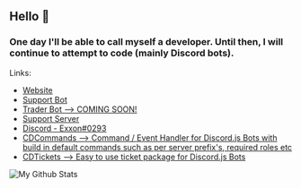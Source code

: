 ## Hello 👋
### One day I'll be able to call myself a developer. Until then, I will continue to attempt to code (mainly Discord bots).
Links:
- [Website](https://creativedevelopments.org)  
- [Support Bot](https://top.gg/bot/792590833467654166)  
- [Trader Bot --> COMING SOON!](https://www.youtube.com/watch?v=dQw4w9WgXcQ)  
- [Support Server](https://discord.gg/jUNbV5u)  
- [Discord - Exxon#0293](https://creativedevelopments.org)  
- [CDCommands --> Command / Event Handler for Discord.js Bots with build in default commands such as per server prefix's, required roles etc](https://npmjs.com/cdcommands)  
- [CDTickets --> Easy to use ticket package for Discord.js Bots](https://npmjs.com/cdtickets)  

![My Github Stats](https://github-readme-stats.vercel.app/api?username=exxonnnnnn&count_private=true&show_icons=true&theme=algolia)

<!--[![Most used Languages](https://github-readme-stats.vercel.app/api/top-langs/?username=exxonnnnnn&layout=compact)](https://github.com/exxonnnnnn/github-readme-stats)-->
<!--
**Exxonnnnnn/Exxonnnnnn** is a ✨ _special_ ✨ repository because its `README.md` (this file) appears on your GitHub profile.

Here are some ideas to get you started:

- 🔭 I’m currently working on ...
- 🌱 I’m currently learning ...
- 👯 I’m looking to collaborate on ...
- 🤔 I’m looking for help with ...
- 💬 Ask me about ...
- 📫 How to reach me: ...
- 😄 Pronouns: ...
- ⚡ Fun fact: ...
-->

